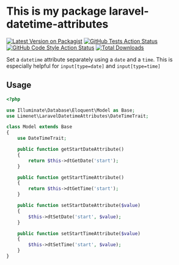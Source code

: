 # This is my package laravel-datetime-attributes

[![Latest Version on Packagist](https://img.shields.io/packagist/v/limenet/laravel-datetime-attributes.svg?style=flat-square)](https://packagist.org/packages/limenet/laravel-datetime-attributes)
[![GitHub Tests Action Status](https://img.shields.io/github/actions/workflow/status/limenet/laravel-datetime-attributes/run-tests.yml?branch=main&label=tests&style=flat-square)](https://github.com/limenet/laravel-datetime-attributes/actions?query=workflow%3Arun-tests+branch%3Amain)
[![GitHub Code Style Action Status](https://img.shields.io/github/actions/workflow/status/limenet/laravel-datetime-attributes/fix-php-code-style-issues.yml?branch=main&label=code%20style&style=flat-square)](https://github.com/limenet/laravel-datetime-attributes/actions?query=workflow%3A"Fix+PHP+code+style+issues"+branch%3Amain)
[![Total Downloads](https://img.shields.io/packagist/dt/limenet/laravel-datetime-attributes.svg?style=flat-square)](https://packagist.org/packages/limenet/laravel-datetime-attributes)

Set a `datetime` attribute separately using a `date` and a `time`. This is especially helpful for `input[type=date]` and `input[type=time]`

## Usage

```php
<?php

use Illuminate\Database\Eloquent\Model as Base;
use Limenet\LaravelDatetimeAttributes\DateTimeTrait;

class Model extends Base
{
    use DateTimeTrait;

    public function getStartDateAttribute()
    {
        return $this->dtGetDate('start');
    }

    public function getStartTimeAttribute()
    {
        return $this->dtGetTime('start');
    }

    public function setStartDateAttribute($value)
    {
        $this->dtSetDate('start', $value);
    }

    public function setStartTimeAttribute($value)
    {
        $this->dtSetTime('start', $value);
    }
}

```
